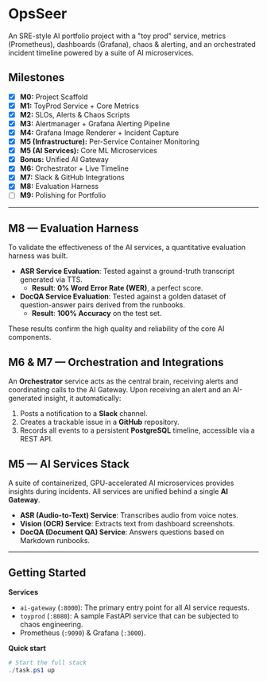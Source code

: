 ﻿# OpsSeer

An SRE-style AI portfolio project with a "toy prod" service, metrics (Prometheus), dashboards (Grafana), chaos & alerting, and an orchestrated incident timeline powered by a suite of AI microservices.

## Milestones

- [x] **M0:** Project Scaffold
- [x] **M1:** ToyProd Service + Core Metrics
- [x] **M2:** SLOs, Alerts & Chaos Scripts
- [x] **M3:** Alertmanager + Grafana Alerting Pipeline
- [x] **M4:** Grafana Image Renderer + Incident Capture
- [x] **M5 (Infrastructure):** Per-Service Container Monitoring
- [x] **M5 (AI Services):** Core ML Microservices
- [x] **Bonus:** Unified AI Gateway
- [x] **M6:** Orchestrator + Live Timeline
- [x] **M7:** Slack & GitHub Integrations
- [x] **M8:** Evaluation Harness
- [ ] **M9:** Polishing for Portfolio

---

## M8 — Evaluation Harness

To validate the effectiveness of the AI services, a quantitative evaluation harness was built.

-   **ASR Service Evaluation**: Tested against a ground-truth transcript generated via TTS.
    -   **Result**: **0% Word Error Rate (WER)**, a perfect score.
-   **DocQA Service Evaluation**: Tested against a golden dataset of question-answer pairs derived from the runbooks.
    -   **Result**: **100% Accuracy** on the test set.

These results confirm the high quality and reliability of the core AI components.

## M6 & M7 — Orchestration and Integrations

An **Orchestrator** service acts as the central brain, receiving alerts and coordinating calls to the AI Gateway. Upon receiving an alert and an AI-generated insight, it automatically:
1.  Posts a notification to a **Slack** channel.
2.  Creates a trackable issue in a **GitHub** repository.
3.  Records all events to a persistent **PostgreSQL** timeline, accessible via a REST API.

## M5 — AI Services Stack

A suite of containerized, GPU-accelerated AI microservices provides insights during incidents. All services are unified behind a single **AI Gateway**.

* **ASR (Audio-to-Text) Service**: Transcribes audio from voice notes.
* **Vision (OCR) Service**: Extracts text from dashboard screenshots.
* **DocQA (Document QA) Service**: Answers questions based on Markdown runbooks.

---
## Getting Started

**Services**
- `ai-gateway` (`:8000`): The primary entry point for all AI service requests.
- `toyprod` (`:8080`): A sample FastAPI service that can be subjected to chaos engineering.
- Prometheus (`:9090`) & Grafana (`:3000`).

**Quick start**
```powershell
# Start the full stack
./task.ps1 up